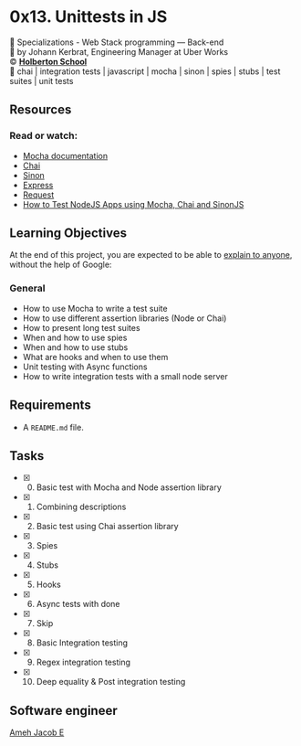# 0x13. Unittests in JS
:open_file_folder: Specializations - Web Stack programming ― Back-end  
:bust_in_silhouette: by Johann Kerbrat, Engineering Manager at Uber Works  
:copyright: **[Holberton School](https://www.holbertonschool.com/)**  
:bookmark: chai | integration tests | javascript | mocha | sinon | spies | stubs | test suites | unit tests

## Resources
### Read or watch:
* [Mocha documentation](https://mochajs.org/)
* [Chai](https://www.chaijs.com/api/)
* [Sinon](https://sinonjs.org/releases/v7.5.0/)
* [Express](https://expressjs.com/en/guide/routing.html)
* [Request](https://www.npmjs.com/package/request)
* [How to Test NodeJS Apps using Mocha, Chai and SinonJS](https://scotch.io/tutorials/how-to-test-nodejs-apps-using-mocha-chai-and-sinonjs)

## Learning Objectives
At the end of this project, you are expected to be able to [explain to anyone](https://fs.blog/2012/04/feynman-technique/), without the help of Google:
### General
* How to use Mocha to write a test suite
* How to use different assertion libraries (Node or Chai)
* How to present long test suites
* When and how to use spies
* When and how to use stubs
* What are hooks and when to use them
* Unit testing with Async functions
* How to write integration tests with a small node server

## Requirements
* A ```README.md``` file.

## Tasks
* [x] 0. Basic test with Mocha and Node assertion library
* [x] 1. Combining descriptions
* [x] 2. Basic test using Chai assertion library
* [x] 3. Spies
* [x] 4. Stubs
* [x] 5. Hooks
* [x] 6. Async tests with done
* [x] 7. Skip
* [x] 8. Basic Integration testing
* [x] 9. Regex integration testing
* [x] 10. Deep equality & Post integration testing

## Software engineer
[Ameh Jacob E](https://www.starjakes.com.ng)
